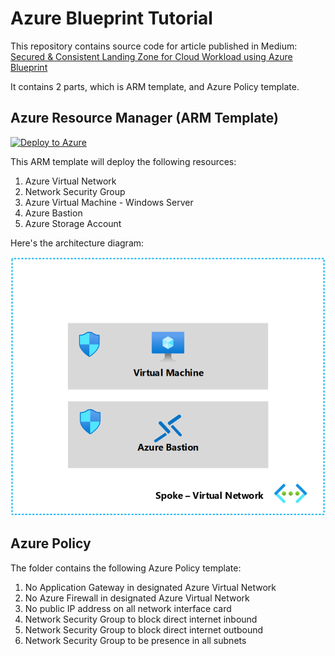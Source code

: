 # Azure Blueprint Tutorial

This repository contains source code for article published in Medium: [Secured & Consistent Landing Zone for Cloud Workload using Azure Blueprint](https://medium.com/marcus-tee-anytime/secured-consistent-landing-zone-for-cloud-workload-using-azure-blueprint-fbf7d07da379)

It contains 2 parts, which is ARM template, and Azure Policy template.

## Azure Resource Manager (ARM Template)

[![Deploy to Azure](https://aka.ms/deploytoazurebutton)](https://portal.azure.com/#create/Microsoft.Template/uri/https%3A%2F%2Fraw.githubusercontent.com%2Fguangying94%2FAzure-Blueprint-Tutorial%2Fmaster%2FARM%2520Template%2Fbastion.json)

This ARM template will deploy the following resources:

1. Azure Virtual Network
1. Network Security Group
1. Azure Virtual Machine - Windows Server
1. Azure Bastion
1. Azure Storage Account

Here's the architecture diagram:

![Diagram](/assets/diagram.png)

## Azure Policy

The folder contains the following Azure Policy template:

1. No Application Gateway in designated Azure Virtual Network
1. No Azure Firewall in designated Azure Virtual Network
1. No public IP address on all network interface card
1. Network Security Group to block direct internet inbound
1. Network Security Group to block direct internet outbound
1. Network Security Group to be presence in all subnets